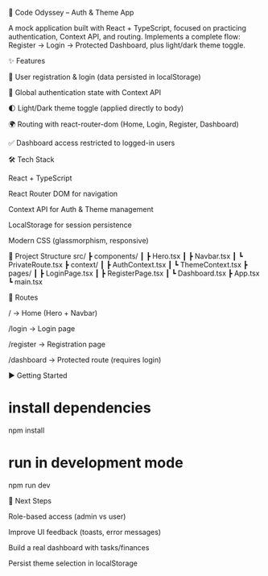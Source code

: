 🚀 Code Odyssey – Auth & Theme App

A mock application built with React + TypeScript, focused on practicing authentication, Context API, and routing.
Implements a complete flow: Register → Login → Protected Dashboard, plus light/dark theme toggle.

✨ Features

🔐 User registration & login (data persisted in localStorage)

👤 Global authentication state with Context API

🌓 Light/Dark theme toggle (applied directly to body)

🌍 Routing with react-router-dom (Home, Login, Register, Dashboard)

✅ Dashboard access restricted to logged-in users

🛠 Tech Stack

React + TypeScript

React Router DOM for navigation

Context API for Auth & Theme management

LocalStorage for session persistence

Modern CSS (glassmorphism, responsive)

📂 Project Structure
src/
 ┣ components/
 ┃ ┣ Hero.tsx
 ┃ ┣ Navbar.tsx
 ┃ ┗ PrivateRoute.tsx
 ┣ context/
 ┃ ┣ AuthContext.tsx
 ┃ ┗ ThemeContext.tsx
 ┣ pages/
 ┃ ┣ LoginPage.tsx
 ┃ ┣ RegisterPage.tsx
 ┃ ┗ Dashboard.tsx
 ┣ App.tsx
 ┗ main.tsx

🚦 Routes

/ → Home (Hero + Navbar)

/login → Login page

/register → Registration page

/dashboard → Protected route (requires login)

▶️ Getting Started
# install dependencies
npm install

# run in development mode
npm run dev

🔮 Next Steps

 Role-based access (admin vs user)

 Improve UI feedback (toasts, error messages)

 Build a real dashboard with tasks/finances

 Persist theme selection in localStorage
